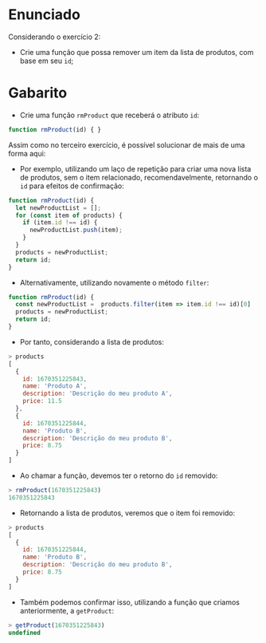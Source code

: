 # Enunciado

Considerando o exercício 2:

- Crie uma função que possa remover um item da lista de produtos, com base em seu `id`;

# Gabarito

- Crie uma função `rmProduct` que receberá o atributo `id`:

```javascript
function rmProduct(id) { }
```

Assim como no terceiro exercício, é possível solucionar de mais de uma forma aqui:

- Por exemplo, utilizando um laço de repetição para criar uma nova lista de produtos, sem o item relacionado, recomendavelmente, retornando o `id` para efeitos de confirmação:

```javascript
function rmProduct(id) { 
  let newProductList = [];
  for (const item of products) {
    if (item.id !== id) {
      newProductList.push(item);
    }
  }
  products = newProductList;
  return id;
}
```

- Alternativamente, utilizando novamente o método `filter`:

```javascript
function rmProduct(id) { 
  const newProductList =  products.filter(item => item.id !== id)[0]
  products = newProductList;
  return id;
}
```

- Por tanto, considerando a lista de produtos:

```javascript
> products
[
  {
    id: 1670351225843,
    name: 'Produto A',
    description: 'Descrição do meu produto A',
    price: 11.5
  },
  {
    id: 1670351225844,
    name: 'Produto B',
    description: 'Descrição do meu produto B',
    price: 8.75
  }
]
```

- Ao chamar a função, devemos ter o retorno do `id` removido:

```javascript
> rmProduct(1670351225843)
1670351225843
```

- Retornando a lista de produtos, veremos que o item foi removido:

```javascript
> products
[
  {
    id: 1670351225844,
    name: 'Produto B',
    description: 'Descrição do meu produto B',
    price: 8.75
  }
]
```

- Também podemos confirmar isso, utilizando a função que criamos anteriormente, a `getProduct`:

```javascript
> getProduct(1670351225843)
undefined
```